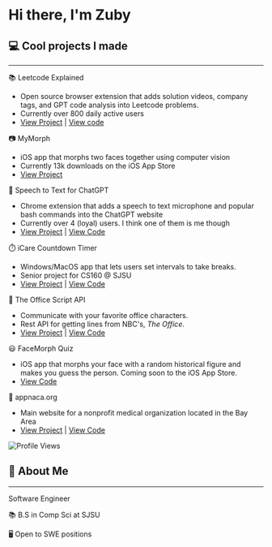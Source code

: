 # Hi there, I'm Zuby

## 💻 Cool projects I made

---

📚 Leetcode Explained
- Open source browser extension that adds solution videos, company tags, and GPT code analysis into Leetcode problems.
- Currently over 800 daily active users
- [View Project](https://chrome.google.com/webstore/detail/leetcode-explained/cofoinjfjcpgcjiinjhcpomcjoalijbe) | [View code](https://github.com/zubyj/leetcode-explained)

📷 MyMorph
- iOS app that morphs two faces together using computer vision
- Currently 13k downloads on the iOS App Store
- [View Project](https://apps.apple.com/us/app/mymorph/id1554421298)

🎤 Speech to Text for ChatGPT
- Chrome extension that adds a speech to text microphone and popular bash commands into the ChatGPT website
- Currently over 4 (loyal) users. I think one of them is me though
- [View Project](https://chrome.google.com/webstore/detail/speech-to-text-for-chatgp/kplchkeabimhnpklakhhocnhegidpcel?hl=en&authuser=1) | [View Code](https://github.com/zubyj/speech-to-text-for-chatgpt)

⏱️ iCare Countdown Timer
- Windows/MacOS app that lets users set intervals to take breaks.
- Senior project for CS160 @ SJSU
- [View Project](https://icaretimer.com/) | [View Code](https://github.com/icare-app)

💼 The Office Script API
- Communicate with your favorite office characters.
- Rest API for getting lines from NBC's, _The Office_.
- [View Project](https://theofficescript.com/) | [View Code](https://github.com/zubyj/the-office-api)

😃 FaceMorph Quiz
- iOS app that morphs your face with a random historical figure and makes you guess the person. Coming soon to the iOS App Store.
- [View Code](https://github.com/zubyj/facemorph-quiz)

🏥 appnaca.org
- Main website for a nonprofit medical organization located in the Bay Area
- [View Project](https://appnaca.org) | [View Code](https://github.com/zubyj/appnaca.org)

![Profile Views](https://komarev.com/ghpvc/?username=zubyj)

## 💬 About Me

---

Software Engineer

📚 B.S in Comp Sci at SJSU

🖥️ Open to SWE positions

<!--
**zubyj/zubyj** is a ✨ _special_ ✨ repository because its `README.md` (this file) appears on your GitHub profile.

Here are some ideas to get you started:

- 🔭 I’m currently working on ...
- 🌱 I’m currently learning ...
- 👯 I’m looking to collaborate on ...
- 🤔 I’m looking for help with ...
- 💬 Ask me about ...
- 📫 How to reach me: ...
- 😄 Pronouns: ...
- ⚡ Fun fact: ...
-->
